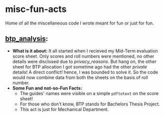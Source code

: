 # misc-fun-acts
Home of all the miscellaneous code I wrote meant for fun or just for fun.

## [btp_analysis](btp_analysis):
  * **What is it about:** It all started when I recieved my Mid-Term evaluation score sheet. Only scores and roll numbers were mentioned, no other details were disclosed due to *privacy_reasons*. But hang on, the other sheet for BTP allocation I got sometime ago had the other *private* details! A direct conflict! hence, I was bounded to solve it. So the code would now combine data from both the sheets on the basis of roll number.
  * **Some Fun and not-so-Fun Facts:**
    * The guides' names were visible on a simple `pdftotext` on the score sheet!
    * For those who don't know, BTP stands for Bachelors Thesis Project.
    * This act is just for Mechanical Department.
